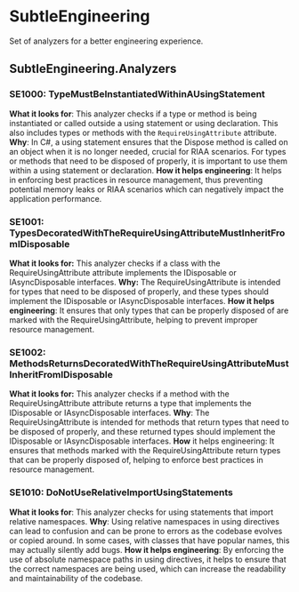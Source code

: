 # SubtleEngineering
Set of analyzers for a better engineering experience.

## SubtleEngineering.Analyzers

### SE1000: TypeMustBeInstantiatedWithinAUsingStatement

**What it looks for**: This analyzer checks if a type or method is being instantiated or called outside a using statement or using declaration. This also includes types or methods with the `RequireUsingAttribute` attribute.
**Why**: In C#, a using statement ensures that the Dispose method is called on an object when it is no longer needed, crucial for RIAA scenarios. For types or methods that need to be disposed of properly, it is important to use them within a using statement or declaration.
**How it helps engineering**: It helps in enforcing best practices in resource management, thus preventing potential memory leaks or RIAA scenarios which can negatively impact the application performance.

### SE1001: TypesDecoratedWithTheRequireUsingAttributeMustInheritFromIDisposable

**What it looks for:** This analyzer checks if a class with the RequireUsingAttribute attribute implements the IDisposable or IAsyncDisposable interfaces.
**Why:** The RequireUsingAttribute is intended for types that need to be disposed of properly, and these types should implement the IDisposable or IAsyncDisposable interfaces.
**How it helps engineering**: It ensures that only types that can be properly disposed of are marked with the RequireUsingAttribute, helping to prevent improper resource management.

### SE1002: MethodsReturnsDecoratedWithTheRequireUsingAttributeMustInheritFromIDisposable

**What it looks for:** This analyzer checks if a method with the RequireUsingAttribute attribute returns a type that implements the IDisposable or IAsyncDisposable interfaces.
**Why**: The RequireUsingAttribute is intended for methods that return types that need to be disposed of properly, and these returned types should implement the IDisposable or IAsyncDisposable interfaces.
**How** it helps engineering: It ensures that methods marked with the RequireUsingAttribute return types that can be properly disposed of, helping to enforce best practices in resource management.

### SE1010: DoNotUseRelativeImportUsingStatements

**What it looks for**: This analyzer checks for using statements that import relative namespaces.
**Why**: Using relative namespaces in using directives can lead to confusion and can be prone to errors as the codebase evolves or copied around. In some cases, with classes that have popular names, this may actually silently add bugs.
**How it helps engineering**: By enforcing the use of absolute namespace paths in using directives, it helps to ensure that the correct namespaces are being used, which can increase the readability and maintainability of the codebase.
